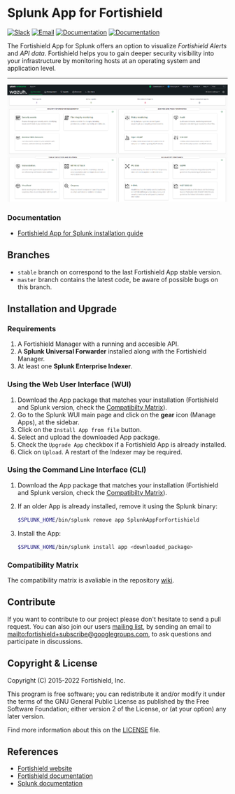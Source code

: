 # Splunk App for Fortishield

[![Slack](https://img.shields.io/badge/slack-join-blue.svg)](https://fortishield.com/community/join-us-on-slack/)
[![Email](https://img.shields.io/badge/email-join-blue.svg)](https://groups.google.com/forum/#!forum/fortishield)
[![Documentation](https://img.shields.io/badge/docs-view-green.svg)](https://documentation.fortishield.com)
[![Documentation](https://img.shields.io/badge/web-view-green.svg)](https://fortishield.com)

 The Fortishield App for Splunk offers an option to visualize _Fortishield Alerts_ and _API data_. Fortishield helps you to gain deeper security visibility into your infrastructure by monitoring hosts at an operating system and application level.
* * *
![Overview](SplunkOverview.png)
### Documentation

- [Fortishield App for Splunk installation guide](https://documentation.fortishield.com/current/deployment-options/splunk/index.html)

## Branches

- `stable` branch on correspond to the last Fortishield App stable version.
- `master` branch contains the latest code, be aware of possible bugs on this branch.

## Installation and Upgrade

### Requirements
1. A Fortishield Manager with a running and accesible API.
2. A __Splunk Universal Forwarder__ installed along with the Fortishield Manager.
3. At least one __Splunk Enterprise Indexer__.

### Using the Web User Interface (WUI)

1. Download the App package that matches your installation (Fortishield and Splunk version, check the [Compatibilty Matrix](#compatibility-matrix)).
2. Go to the Splunk WUI main page and click on the **gear** icon (Manage Apps), at the sidebar.
3. Click on the `Install App from file` button.
4. Select and upload the downloaded App package.
5. Check the `Upgrade App` checkbox if a Fortishield App is already installed.
6. Click on `Upload`. A restart of the Indexer may be required.

### Using the Command Line Interface (CLI)

1. Download the App package that matches your installation (Fortishield and Splunk version, check the [Compatibilty Matrix](#compatibility-matrix)).
2. If an older App is already installed, remove it using the Splunk binary:
    
    ```bash
    $SPLUNK_HOME/bin/splunk remove app SplunkAppForFortishield
    ```
3. Install the App:

    ```bash
    $SPLUNK_HOME/bin/splunk install app <downloaded_package>
    ```

### Compatibility Matrix

The compatibility matrix is avaliable in the repository [wiki](https://github.com/fortishield/fortishield-splunk/wiki/Compatibility).

## Contribute

If you want to contribute to our project please don't hesitate to send a pull request. You can also join our users [mailing list](https://groups.google.com/d/forum/fortishield), by sending an email to <mailto:fortishield+subscribe@googlegroups.com>, to ask questions and participate in discussions.

## Copyright & License

Copyright (C) 2015-2022 Fortishield, Inc.

This program is free software; you can redistribute it and/or modify it under the terms of the GNU General Public License as published by the Free Software Foundation; either version 2 of the License, or (at your option) any later version.

Find more information about this on the [LICENSE](LICENSE) file.

## References

-   [Fortishield website](https://fortishield.com)
-   [Fortishield documentation](https://documentation.fortishield.com)
-   [Splunk documentation](http://docs.splunk.com/Documentation)
